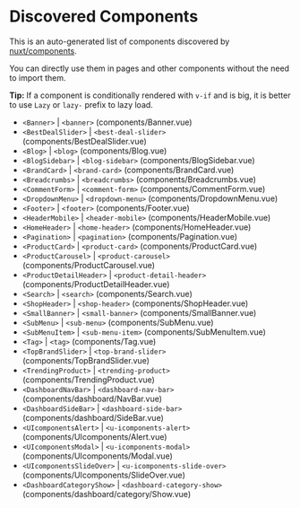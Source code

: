 # Discovered Components

This is an auto-generated list of components discovered by [nuxt/components](https://github.com/nuxt/components).

You can directly use them in pages and other components without the need to import them.

**Tip:** If a component is conditionally rendered with `v-if` and is big, it is better to use `Lazy` or `lazy-` prefix to lazy load.

- `<Banner>` | `<banner>` (components/Banner.vue)
- `<BestDealSlider>` | `<best-deal-slider>` (components/BestDealSlider.vue)
- `<Blog>` | `<blog>` (components/Blog.vue)
- `<BlogSidebar>` | `<blog-sidebar>` (components/BlogSidebar.vue)
- `<BrandCard>` | `<brand-card>` (components/BrandCard.vue)
- `<Breadcrumbs>` | `<breadcrumbs>` (components/Breadcrumbs.vue)
- `<CommentForm>` | `<comment-form>` (components/CommentForm.vue)
- `<DropdownMenu>` | `<dropdown-menu>` (components/DropdownMenu.vue)
- `<Footer>` | `<footer>` (components/Footer.vue)
- `<HeaderMobile>` | `<header-mobile>` (components/HeaderMobile.vue)
- `<HomeHeader>` | `<home-header>` (components/HomeHeader.vue)
- `<Pagination>` | `<pagination>` (components/Pagination.vue)
- `<ProductCard>` | `<product-card>` (components/ProductCard.vue)
- `<ProductCarousel>` | `<product-carousel>` (components/ProductCarousel.vue)
- `<ProductDetailHeader>` | `<product-detail-header>` (components/ProductDetailHeader.vue)
- `<Search>` | `<search>` (components/Search.vue)
- `<ShopHeader>` | `<shop-header>` (components/ShopHeader.vue)
- `<SmallBanner>` | `<small-banner>` (components/SmallBanner.vue)
- `<SubMenu>` | `<sub-menu>` (components/SubMenu.vue)
- `<SubMenuItem>` | `<sub-menu-item>` (components/SubMenuItem.vue)
- `<Tag>` | `<tag>` (components/Tag.vue)
- `<TopBrandSlider>` | `<top-brand-slider>` (components/TopBrandSlider.vue)
- `<TrendingProduct>` | `<trending-product>` (components/TrendingProduct.vue)
- `<DashboardNavBar>` | `<dashboard-nav-bar>` (components/dashboard/NavBar.vue)
- `<DashboardSideBar>` | `<dashboard-side-bar>` (components/dashboard/SideBar.vue)
- `<UIcomponentsAlert>` | `<u-icomponents-alert>` (components/UIcomponents/Alert.vue)
- `<UIcomponentsModal>` | `<u-icomponents-modal>` (components/UIcomponents/Modal.vue)
- `<UIcomponentsSlideOver>` | `<u-icomponents-slide-over>` (components/UIcomponents/SlideOver.vue)
- `<DashboardCategoryShow>` | `<dashboard-category-show>` (components/dashboard/category/Show.vue)
